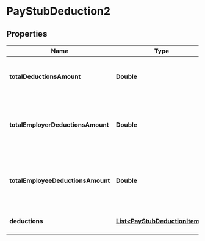 

# PayStubDeduction2


## Properties

| Name | Type | Description | Notes |
|------------ | ------------- | ------------- | -------------|
|**totalDeductionsAmount** | **Double** | Sum of all deduction amounts in Deductions collection |  [optional] |
|**totalEmployerDeductionsAmount** | **Double** | Sum of all deduction amounts in Deductions collection for employers |  [optional] |
|**totalEmployeeDeductionsAmount** | **Double** | Sum of all deduction amounts in Deductions collection for employees |  [optional] |
|**deductions** | [**List&lt;PayStubDeductionItem2&gt;**](PayStubDeductionItem2.md) | List of Deductions included  |  [optional] |



